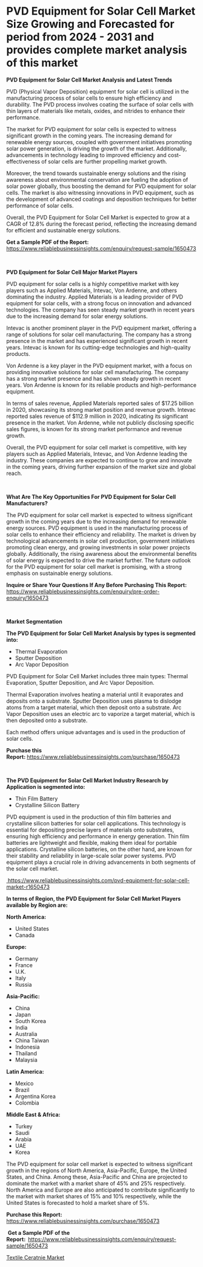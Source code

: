 <p><h1>PVD Equipment for Solar Cell Market Size Growing and Forecasted for period from 2024 - 2031 and provides complete market analysis of this market</h1></p><p><strong>PVD Equipment for Solar Cell Market Analysis and Latest Trends</strong></p>
<p><p>PVD (Physical Vapor Deposition) equipment for solar cell is utilized in the manufacturing process of solar cells to ensure high efficiency and durability. The PVD process involves coating the surface of solar cells with thin layers of materials like metals, oxides, and nitrides to enhance their performance.</p><p>The market for PVD equipment for solar cells is expected to witness significant growth in the coming years. The increasing demand for renewable energy sources, coupled with government initiatives promoting solar power generation, is driving the growth of the market. Additionally, advancements in technology leading to improved efficiency and cost-effectiveness of solar cells are further propelling market growth.</p><p>Moreover, the trend towards sustainable energy solutions and the rising awareness about environmental conservation are fueling the adoption of solar power globally, thus boosting the demand for PVD equipment for solar cells. The market is also witnessing innovations in PVD equipment, such as the development of advanced coatings and deposition techniques for better performance of solar cells.</p><p>Overall, the PVD Equipment for Solar Cell Market is expected to grow at a CAGR of 12.8% during the forecast period, reflecting the increasing demand for efficient and sustainable energy solutions.</p></p>
<p><strong>Get a Sample PDF of the Report:&nbsp;</strong> <a href="https://www.reliablebusinessinsights.com/enquiry/request-sample/1650473">https://www.reliablebusinessinsights.com/enquiry/request-sample/1650473</a></p>
<p>&nbsp;</p>
<p><strong>PVD Equipment for Solar Cell Major Market Players</strong></p>
<p><p>PVD equipment for solar cells is a highly competitive market with key players such as Applied Materials, Intevac, Von Ardenne, and others dominating the industry. Applied Materials is a leading provider of PVD equipment for solar cells, with a strong focus on innovation and advanced technologies. The company has seen steady market growth in recent years due to the increasing demand for solar energy solutions.</p><p>Intevac is another prominent player in the PVD equipment market, offering a range of solutions for solar cell manufacturing. The company has a strong presence in the market and has experienced significant growth in recent years. Intevac is known for its cutting-edge technologies and high-quality products.</p><p>Von Ardenne is a key player in the PVD equipment market, with a focus on providing innovative solutions for solar cell manufacturing. The company has a strong market presence and has shown steady growth in recent years. Von Ardenne is known for its reliable products and high-performance equipment.</p><p>In terms of sales revenue, Applied Materials reported sales of $17.25 billion in 2020, showcasing its strong market position and revenue growth. Intevac reported sales revenue of $112.9 million in 2020, indicating its significant presence in the market. Von Ardenne, while not publicly disclosing specific sales figures, is known for its strong market performance and revenue growth.</p><p>Overall, the PVD equipment for solar cell market is competitive, with key players such as Applied Materials, Intevac, and Von Ardenne leading the industry. These companies are expected to continue to grow and innovate in the coming years, driving further expansion of the market size and global reach.</p></p>
<p>&nbsp;</p>
<p><strong>What Are The Key Opportunities For PVD Equipment for Solar Cell Manufacturers?</strong></p>
<p><p>The PVD equipment for solar cell market is expected to witness significant growth in the coming years due to the increasing demand for renewable energy sources. PVD equipment is used in the manufacturing process of solar cells to enhance their efficiency and reliability. The market is driven by technological advancements in solar cell production, government initiatives promoting clean energy, and growing investments in solar power projects globally. Additionally, the rising awareness about the environmental benefits of solar energy is expected to drive the market further. The future outlook for the PVD equipment for solar cell market is promising, with a strong emphasis on sustainable energy solutions.</p></p>
<p><strong>Inquire or Share Your Questions If Any Before Purchasing This Report:</strong> <a href="https://www.reliablebusinessinsights.com/enquiry/pre-order-enquiry/1650473">https://www.reliablebusinessinsights.com/enquiry/pre-order-enquiry/1650473</a></p>
<p>&nbsp;</p>
<p><strong>Market Segmentation</strong></p>
<p><strong>The PVD Equipment for Solar Cell Market Analysis by types is segmented into:</strong></p>
<p><ul><li>Thermal Evaporation</li><li>Sputter Deposition</li><li>Arc Vapor Deposition</li></ul></p>
<p><p>PVD Equipment for Solar Cell Market includes three main types: Thermal Evaporation, Sputter Deposition, and Arc Vapor Deposition. </p><p>Thermal Evaporation involves heating a material until it evaporates and deposits onto a substrate. Sputter Deposition uses plasma to dislodge atoms from a target material, which then deposit onto a substrate. Arc Vapor Deposition uses an electric arc to vaporize a target material, which is then deposited onto a substrate.</p><p>Each method offers unique advantages and is used in the production of solar cells.</p></p>
<p><strong>Purchase this Report:&nbsp;</strong><a href="https://www.reliablebusinessinsights.com/purchase/1650473">https://www.reliablebusinessinsights.com/purchase/1650473</a></p>
<p>&nbsp;</p>
<p><strong>The PVD Equipment for Solar Cell Market Industry Research by Application is segmented into:</strong></p>
<p><ul><li>Thin Film Battery</li><li>Crystalline Silicon Battery</li></ul></p>
<p><p>PVD equipment is used in the production of thin film batteries and crystalline silicon batteries for solar cell applications. This technology is essential for depositing precise layers of materials onto substrates, ensuring high efficiency and performance in energy generation. Thin film batteries are lightweight and flexible, making them ideal for portable applications. Crystalline silicon batteries, on the other hand, are known for their stability and reliability in large-scale solar power systems. PVD equipment plays a crucial role in driving advancements in both segments of the solar cell market.</p></p>
<p><a href="https://www.reliablebusinessinsights.com/pvd-equipment-for-solar-cell-market-r1650473">&nbsp;https://www.reliablebusinessinsights.com/pvd-equipment-for-solar-cell-market-r1650473</a></p>
<p><strong>In terms of Region, the PVD Equipment for Solar Cell Market Players available by Region are:</strong></p>
<p>
    <p> <strong> North America: </strong>
        <ul>
            <li>United States</li>
            <li>Canada</li>
        </ul>
        </p> 
    <p> <strong> Europe: </strong>
        <ul>
            <li>Germany</li>
            <li>France</li>
            <li>U.K.</li>
            <li>Italy</li>
            <li>Russia</li>
        </ul>
        </p> 
    <p> <strong> Asia-Pacific: </strong>
        <ul>
            <li>China</li>
            <li>Japan</li>
            <li>South Korea</li>
            <li>India</li>
            <li>Australia</li>
            <li>China Taiwan</li>
            <li>Indonesia</li>
            <li>Thailand</li>
            <li>Malaysia</li>
        </ul>
        </p> 
    <p> <strong> Latin America: </strong>
        <ul>
            <li>Mexico</li>
            <li>Brazil</li>
            <li>Argentina Korea</li>
            <li>Colombia</li>
        </ul>
        </p> 
    <p> <strong> Middle East & Africa: </strong>
        <ul>
            <li>Turkey</li>
            <li>Saudi</li>
            <li>Arabia</li>
            <li>UAE</li>
            <li>Korea</li>
        </ul>
    </p>
    </p>
<p><p>The PVD equipment for solar cell market is expected to witness significant growth in the regions of North America, Asia-Pacific, Europe, the United States, and China. Among these, Asia-Pacific and China are projected to dominate the market with a market share of 45% and 25% respectively. North America and Europe are also anticipated to contribute significantly to the market with market shares of 15% and 10% respectively, while the United States is forecasted to hold a market share of 5%.</p></p>
<p><strong>Purchase this Report: </strong><a href="https://www.reliablebusinessinsights.com/purchase/1650473">https://www.reliablebusinessinsights.com/purchase/1650473</a></p>
<p>&nbsp;<strong>Get a Sample PDF of the Report:&nbsp;&nbsp;</strong><a href="https://www.reliablebusinessinsights.com/enquiry/request-sample/1650473">https://www.reliablebusinessinsights.com/enquiry/request-sample/1650473</a></p>
<p><strong></strong></p>
<p><p><a href="https://github.com/khelifsolo/Market-Research-Report-List-1/blob/main/textile-ceratnie-market.md">Textile Ceratnie Market</a></p></p>